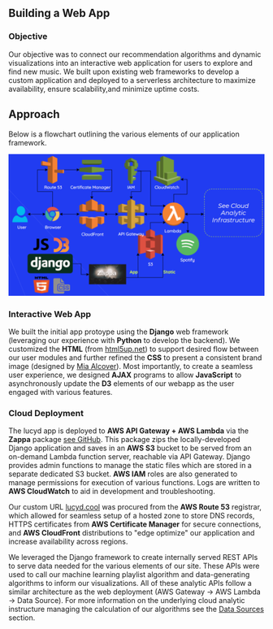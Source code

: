## Building a Web App

### Objective

Our objective was to connect our recommendation algorithms and dynamic visualizations into an interactive web application for users to explore and find new music. We built upon existing web frameworks to develop a custom application and deployed to a serverless architecture to maximize availability, ensure scalability,and minimize uptime costs.  

## Approach
Below is a flowchart outlining the various elements of our application framework.  

![A diagram of web infrastructure flow](../static_content/lucyd_web_infrastructure.png)

### Interactive Web App  
We built the initial app protoype using the **Django** web framework (leveraging our experience with **Python** to develop the backend). We customized the **HTML** (from [html5up.net](html5up.net)) to support desired flow between our user modules and further refined the **CSS** to present a consistent brand image (designed by [Mia Alcover](https://miaalcover.com/)). Most importantly, to create a seamless user experience, we designed **AJAX** programs to allow **JavaScript** to asynchronously update the **D3** elements of our webapp as the user engaged with various features.  

### Cloud Deployment
The lucyd app is deployed to **AWS API Gateway + AWS Lambda** via the **Zappa** package [see GitHub](https://github.com/Miserlou/Zappa). This package zips the locally-developed Django application and saves in an **AWS S3** bucket to be served from an on-demand Lambda function server, reachable via API Gateway. Django provides admin functions to manage the static files which are stored in a separate dedicated S3 bucket. **AWS IAM** roles are also generated to manage permissions for execution of various functions. Logs are written to **AWS CloudWatch** to aid in development and troubleshooting.  

Our custom URL [lucyd.cool](lucyd.cool) was procured from the **AWS Route 53** registrar, which allowed for seamless setup of a hosted zone to store DNS records, HTTPS certificates from **AWS Certificate Manager** for secure connections, and **AWS CloudFront** distributions to "edge optimize" our application and increase availability across regions. 

We leveraged the Django framework to create internally served REST APIs to serve data needed for the various elements of our site. These APIs were used to call our machine learning playlist algorithm and data-generating algorithms to inform our visualizations. All of these analytic APIs follow a similar architecture as the web deployment (AWS Gateway -> AWS Lambda -> Data Source). For more information on the underlying cloud analytic instructure managing the calculation of our algorithms see the [Data Sources](../2_DataSources) section.  

